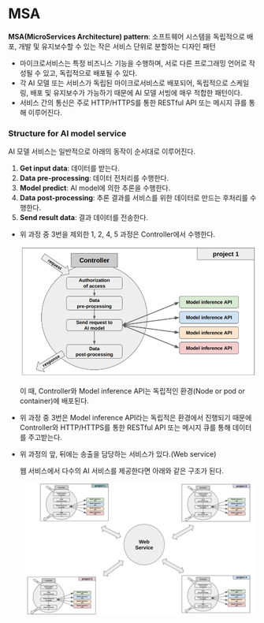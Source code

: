 # MSA

**MSA(MicroServices Architecture) pattern**: 소프트웨어 시스템을 독립적으로 배포, 개발 및 유지보수할 수 있는 작은 서비스 단위로 분할하는 디자인 패턴

- 마이크로서비스는 특정 비즈니스 기능을 수행하며, 서로 다른 프로그래밍 언어로 작성될 수 있고, 독립적으로 배포될 수 있다.
- 각 AI 모델 또는 서비스가 독립된 마이크로서비스로 배포되어, 독립적으로 스케일링, 배포 및 유지보수가 가능하기 때문에 AI 모델 서빙에 매우 적합한 패턴이다.
- 서비스 간의 통신은 주로 HTTP/HTTPS를 통한 RESTful API 또는 메시지 큐를 통해 이루어진다.



### Structure for AI model service

AI 모델 서비스는 일반적으로 아래의 동작이 순서대로 이루어진다.

1. **Get input data**: 데이터를 받는다.
2. **Data pre-processing**: 데이터 전처리를 수행한다.
3. **Model predict**: AI model에 의한 추론을 수행한다.
4. **Data post-processing**: 추론 결과를 서비스를 위한 데이터로 만드는 후처리를 수행한다.
5. **Send result data**: 결과 데이터를 전송한다.

- 위 과정 중 3번을 제외한 1, 2, 4, 5 과정은 Controller에서 수행한다.

  ![](https://github.com/HibernationNo1/TIL/blob/master/image/pattern/AI_API_1.png?raw=true)

  이 때, Controller와 Model inference API는 독립적인 환경(Node or pod or container)에 배포된다.

- 위 과정 중 3번은 Model inference API라는 독립적은 환경에서 진행되기 때문에 Controller와 HTTP/HTTPS를 통한 RESTful API 또는 메시지 큐를 통해 데이터를 주고받는다.

- 위 과정의 앞, 뒤에는 송출을 담당하는 서비스가 있다.(Web service)

  웹 서비스에서 다수의 AI 서비스를 제공한다면 아래와 같은 구조가 된다.

  ![](https://github.com/HibernationNo1/TIL/blob/master/image/pattern/AI_API_2.png?raw=true)

